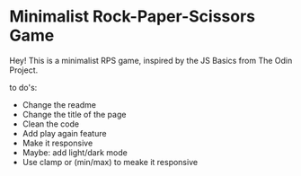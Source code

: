 # Minimalist Rock-Paper-Scissors Game

Hey! This is a minimalist RPS game, inspired by the JS Basics from The Odin Project.

to do's:

- Change the readme
- Change the title of the page
- Clean the code
- Add play again feature
- Make it responsive
- Maybe: add light/dark mode
- Use clamp or (min/max) to meake it responsive

